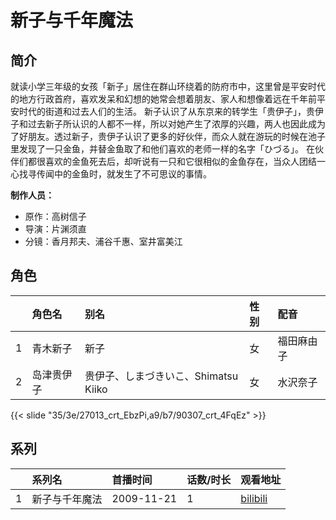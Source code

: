# 新子与千年魔法


## 简介

就读小学三年级的女孩「新子」居住在群山环绕着的防府市中，这里曾是平安时代的地方行政首府，喜欢发呆和幻想的她常会想着朋友、家人和想像着远在千年前平安时代的街道和过去人们的生活。
新子认识了从东京来的转学生「贵伊子」，贵伊子和过去新子所认识的人都不一样，所以对她产生了浓厚的兴趣，两人也因此成为了好朋友。透过新子，贵伊子认识了更多的好伙伴，而众人就在游玩的时候在池子里发现了一只金鱼，并替金鱼取了和他们喜欢的老师一样的名字「ひづる」。
在伙伴们都很喜欢的金鱼死去后，却听说有一只和它很相似的金鱼存在，当众人团结一心找寻传闻中的金鱼时，就发生了不可思议的事情。

**制作人员：**
- 原作：高树信子
- 导演：片渊须直
- 分镜：香月邦夫、浦谷千惠、室井富美江

## 角色

|     |   角色名   |   别名  | 性别 |  配音  |
|:--- |:------  |:----      |:---  |:--   |
| 1 | 青木新子 | 新子 | 女 | 福田麻由子 |
| 2 | 岛津贵伊子 | 贵伊子、しまづきいこ、Shimatsu Kiiko | 女 | 水沢奈子 |

{{< slide "35/3e/27013_crt_EbzPi,a9/b7/90307_crt_4FqEz" >}}

## 系列

|     |   系列名   |   首播时间  | 话数/时长  | 观看地址 |
|:---  |:------    |:----      |:---       |:---  |
| 1 | 新子与千年魔法 | 2009-11-21 | 1 | [bilibili](https://www.bilibili.com/bangumi/play/ep424537)  |



